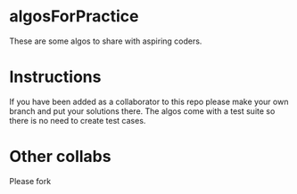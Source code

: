 # algosForPractice

These are some algos to share with aspiring coders. 
# Instructions

If you have been added as a collaborator to this repo please make your own branch and put your solutions there. The algos come with a test suite so there is no need to create test cases. 

# Other collabs 
Please fork